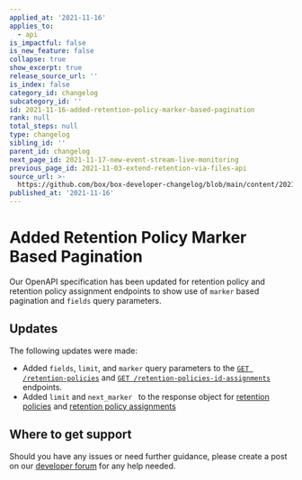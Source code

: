```yaml
---
applied_at: '2021-11-16'
applies_to:
  - api
is_impactful: false
is_new_feature: false
collapse: true
show_excerpt: true
release_source_url: ''
is_index: false
category_id: changelog
subcategory_id: ''
id: 2021-11-16-added-retention-policy-marker-based-pagination
rank: null
total_steps: null
type: changelog
sibling_id: ''
parent_id: changelog
next_page_id: 2021-11-17-new-event-stream-live-monitoring
previous_page_id: 2021-11-03-extend-retention-via-files-api
source_url: >-
  https://github.com/box/box-developer-changelog/blob/main/content/2021/11-16-added-retention-policy-marker-based-pagination.md
published_at: '2021-11-16'
---
```

# Added Retention Policy Marker Based Pagination

Our OpenAPI specification has been updated for retention policy and retention
policy assignment endpoints to show use of `marker` based pagination and
`fields` query parameters.

<!-- more -->

## Updates

The following updates were made:

* Added `fields`, `limit`, and `marker` query parameters to the
  [`GET /retention-policies`](e://get-retention-policies) and
  [`GET /retention-policies-id-assignments`](e://get-retention-policies-id-assignments)
  endpoints.
* Added `limit` and `next_marker ` to the response object for
  [retention policies](e://resources/retention-policies) and
  [retention policy assignments](e://resources/retention-policy-assignments)

## Where to get support

Should you have any issues or need further guidance, please create a post on
our [developer forum][forum] for any help needed.

[forum]: https://support.box.com/hc/en-us/community/topics/360001932973-Platform-and-Developer-Forum
